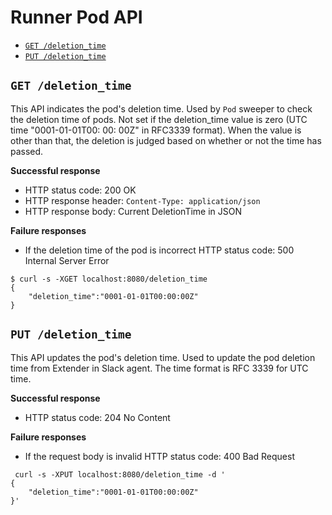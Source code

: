 Runner Pod API
==============

* [`GET /deletion_time`](#get-deletion_time)
* [`PUT /deletion_time`](#put-deletion_time)

## `GET /deletion_time`

This API indicates the pod's deletion time.
Used by `Pod` sweeper to check the deletion time of pods.
Not set if the deletion_time value is zero (UTC time "0001-01-01T00: 00: 00Z" in RFC3339 format).
When the value is other than that, the deletion is judged based on whether
or not the time has passed. 

**Successful response**

- HTTP status code: 200 OK
- HTTP response header: `Content-Type: application/json`
- HTTP response body: Current DeletionTime in JSON

**Failure responses**

- If the deletion time of the pod is incorrect
  HTTP status code: 500 Internal Server Error

```console
$ curl -s -XGET localhost:8080/deletion_time
{
	"deletion_time":"0001-01-01T00:00:00Z"
}
```

## `PUT /deletion_time`

This API updates the pod's deletion time.
Used to update the pod deletion time from Extender in Slack agent. The time format is RFC 3339
for UTC time.

**Successful response**

- HTTP status code: 204 No Content

**Failure responses**

- If the request body is invalid 
  HTTP status code: 400 Bad Request

```console
 curl -s -XPUT localhost:8080/deletion_time -d '
{
	"deletion_time":"0001-01-01T00:00:00Z"
}'
```

